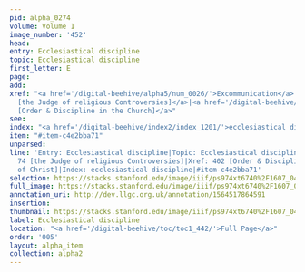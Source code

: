 ```yaml
---
pid: alpha_0274
volume: Volume 1
image_number: '452'
head: 
entry: Ecclesiastical discipline
topic: Ecclesiastical discipline
first_letter: E
page: 
add: 
xref: "<a href='/digital-beehive/alpha5/num_0026/'>Excommunication</a>|<a href='/digital-beehive/num1/num_0075/'>74
  [the Judge of religious Controversies]</a>|<a href='/digital-beehive/num2/num_0492/'>402
  [Order & Discipline in the Church]</a>"
see: 
index: "<a href='/digital-beehive/index2/index_1201/'>ecclesiastical discipline</a>"
item: "#item-c4e2bba71"
unparsed: 
line: 'Entry: Ecclesiastical discipline|Topic: Ecclesiastical discipline|Xref: Excommunication|Xref:
  74 [the Judge of religious Controversies]|Xref: 402 [Order & Discipline of the Church
  of Christ]|Index: ecclesiastical discipline|#item-c4e2bba71'
selection: https://stacks.stanford.edu/image/iiif/ps974xt6740%2F1607_0451/821,4226,2927,886/full/0/default.jpg
full_image: https://stacks.stanford.edu/image/iiif/ps974xt6740%2F1607_0451/full/full/0/default.jpg
annotation_uri: http://dev.llgc.org.uk/annotation/1564517864591
insertion: 
thumbnail: https://stacks.stanford.edu/image/iiif/ps974xt6740%2F1607_0451/821,4226,600,180/250,/0/default.jpg
label: Ecclesiastical discipline
location: "<a href='/digital-beehive/toc/toc1_442/'>Full Page</a>"
order: '005'
layout: alpha_item
collection: alpha2
---
```

